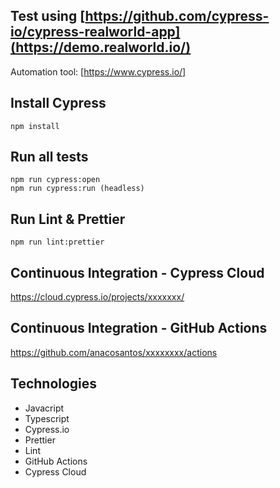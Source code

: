 ## **Test using [https://github.com/cypress-io/cypress-realworld-app](https://demo.realworld.io/)**

Automation tool: [https://www.cypress.io/]

## **Install Cypress**
```
npm install 

```
## **Run all tests**
```
npm run cypress:open
npm run cypress:run (headless)
```

## **Run Lint & Prettier**
```
npm run lint:prettier
```

## **Continuous Integration - Cypress Cloud**
https://cloud.cypress.io/projects/xxxxxxx/

## **Continuous Integration - GitHub Actions**
https://github.com/anacosantos/xxxxxxxx/actions

## **Technologies**
- Javacript
- Typescript
- Cypress.io
- Prettier
- Lint 
- GitHub Actions
- Cypress Cloud







